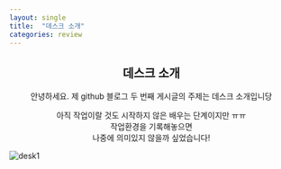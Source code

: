 ```yaml
---
layout: single
title:  "데스크 소개"
categories: review
---
```


## <center>데스크 소개</center>
<center>

안녕하세요. 제 github 블로그 두 번째 게시글의 주제는 데스크 소개입니당   

아직 작업이랄 것도 시작하지 않은 배우는 단계이지만 ㅠㅠ  
작업환경을 기록해놓으면  
나중에 의미있지 않을까 싶었습니다!
</center>

![desk1](/images/2024-07-27/1.jpg)

